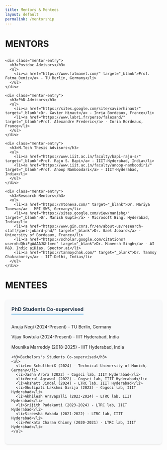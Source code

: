 ```yaml
---
title: Mentors & Mentees
layout: default
permalink: /mentorship
---
```


# MENTORS

<div class="mentorship-section">
  <div class="mentors">
    
    <div class="mentor-entry">
      <h3>Postdoc Advisors</h3>
      <ul>
        <li><a href="https://www.fatmanet.com/" target="_blank">Prof. Fatma Deniz</a> - TU Berlin, Germany</li>
      </ul>
    </div>

    <div class="mentor-entry">
      <h3>PhD Advisors</h3>
      <ul>
        <li><a href="https://sites.google.com/site/xavierhinaut/" target="_blank">Dr. Xavier Hinaut</a> - Inria Bordeaux, France</li>
        <li><a href="https://www.labri.fr/perso/falexand/" target="_blank">Prof. Alexandre Frederic</a> - Inria Bordeaux, France</li>
      </ul>
    </div>

    <div class="mentor-entry">
      <h3>M.Tech Thesis Advisors</h3>
      <ul>
        <li><a href="https://www.iiit.ac.in/faculty/bapi-raju-s/" target="_blank">Prof. Raju S. Bapi</a> - IIIT-Hyderabad, India</li>
        <li><a href="https://www.iiit.ac.in/faculty/anoop-namboodiri/" target="_blank">Prof. Anoop Namboodari</a> - IIIT-Hyderabad, India</li>
      </ul>
    </div>

    <div class="mentor-entry">
      <h3>Research Mentors</h3>
      <ul>
        <li><a href="https://mtoneva.com/" target="_blank">Dr. Mariya Toneva</a> - MPI-SWS, Germany</li>
        <li><a href="https://sites.google.com/view/manishg/" target="_blank">Dr. Manish Gupta</a> - Microsoft Bing, Hyderabad, India</li>
        <li><a href="https://www.gin.cnrs.fr/en/about-us/research-staff/gael-jobard-phd/" target="_blank">Dr. Gaël Jobard</a> - University of Bordeaux, France</li>
        <li><a href="https://scholar.google.com/citations?user=hdQhiFgAAAAJ&hl=en" target="_blank">Dr. Maneesh Singh</a> - AI R&D. Indic aiDias. Spector.ai</li>
        <li><a href="https://tanmoychak.com/" target="_blank">Dr. Tanmoy Chakraborty</a> - IIT-Delhi, India</li>
      </ul>
    </div>
  </div>
</div>

# MENTEES

<div class="mentorship-section">
  <div class="mentees">
    <h3>PhD Students Co-supervised</h3>
    <ul>
      <li>Anuja Negi (2024-Present) - TU Berlin, Germany</li>
      <li>Vijay Rowtula (2024-Present) - IIIT Hyderabad, India</li>
      <li>Mounika Marreddy (2018-2025) - IIIT Hyderabad, India</li>
    </ul>

    <h3>Bachelors's Students Co-supervised</h3>
    <ul>
      <li>Leo Schultheiß (2024) - Technical University of Munich, Germany</li>
      <li>Jashn Arora (2022) - Cogsci lab, IIIT Hyderabad</li>
      <li>Veeral Agrawal (2022) - Cogsci lab, IIIT Hyderabad</li>
      <li>Akshett Jindal (2024) - LTRC lab, IIIT Hyderabad</li>
      <li>Dhulipati Lakshmi Girija (2023) - Cogsci lab, IIIT Hyderabad</li>
      <li>Akhilesh Aravapalli (2023-2024) - LTRC lab, IIIT Hyderabad</li>
      <li>Srijith Padakanti (2023-2024) - LTRC lab, IIIT Hyderabad</li>
      <li>Sireesha Vakada (2021-2022) - LTRC lab, IIIT Hyderabad</li>
      <li>Venkata Charan Chinny (2020-2021) - LTRC lab, IIIT Hyderabad</li>
    </ul>
  </div>
</div>

<style>
.mentorship-section {
    margin: 30px 0;
}

.mentor-entry, .mentees {
    background: #f8f9fa;
    border-radius: 8px;
    padding: 20px;
    margin-bottom: 20px;
    box-shadow: 0 2px 4px rgba(0,0,0,0.1);
}

.mentor-entry h3, .mentees h3 {
    color: #2c3e50;
    margin-top: 0;
    margin-bottom: 15px;
    border-bottom: 2px solid #3498db;
    padding-bottom: 5px;
    display: inline-block;
}

.mentor-entry ul, .mentees ul {
    list-style-type: none;
    padding-left: 0;
}

.mentor-entry li, .mentees li {
    margin: 10px 0;
    line-height: 1.6;
}

.mentor-entry a {
    color: #3498db;
    text-decoration: none;
    transition: color 0.3s ease;
}

.mentor-entry a:hover {
    color: #2980b9;
    text-decoration: underline;
}
</style>
